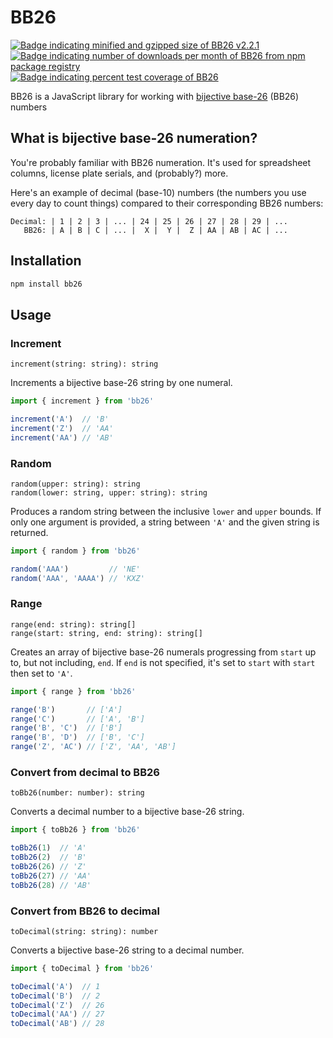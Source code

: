 # BB26

[![Badge indicating minified and gzipped size of BB26 v2.2.1](https://img.shields.io/bundlephobia/minzip/bb26/2.2.1)](https://bundlephobia.com/result?p=bb26)
[![Badge indicating number of downloads per month of BB26 from npm package registry](https://img.shields.io/npm/dw/bb26)](https://www.npmjs.com/package/bb26)
[![Badge indicating percent test coverage of BB26](https://api.codeclimate.com/v1/badges/c56701b3968f3de65188/test_coverage)](https://codeclimate.com/github/ptrkcsk/BB26/test_coverage)

BB26 is a JavaScript library for working with [bijective base-26](https://en.wikipedia.org/wiki/Bijective_numeration#The_bijective_base-26_system) (BB26) numbers

## What is bijective base-26 numeration?

You're probably familiar with BB26 numeration. It's used for spreadsheet columns, license plate serials, and (probably?) more.

Here's an example of decimal (base-10) numbers (the numbers you use every day to count things) compared to their corresponding BB26 numbers:

```
Decimal: | 1 | 2 | 3 | ... | 24 | 25 | 26 | 27 | 28 | 29 | ...
   BB26: | A | B | C | ... |  X |  Y |  Z | AA | AB | AC | ...
```

## Installation

```sh
npm install bb26
```

## Usage

### Increment

```
increment(string: string): string
```

Increments a bijective base-26 string by one numeral.

```js
import { increment } from 'bb26'

increment('A')  // 'B'
increment('Z')  // 'AA'
increment('AA') // 'AB'
```

### Random

```
random(upper: string): string
random(lower: string, upper: string): string
```

Produces a random string between the inclusive `lower` and `upper` bounds. If only one argument is provided, a string between `'A'` and the given string is returned.

```js
import { random } from 'bb26'

random('AAA')         // 'NE'
random('AAA', 'AAAA') // 'KXZ'
```

### Range

```
range(end: string): string[]
range(start: string, end: string): string[]
```

Creates an array of bijective base-26 numerals progressing from `start` up to, but not including, `end`. If `end` is not specified, it's set to `start` with `start` then set to `'A'`.

```js
import { range } from 'bb26'

range('B')       // ['A']
range('C')       // ['A', 'B']
range('B', 'C')  // ['B']
range('B', 'D')  // ['B', 'C']
range('Z', 'AC') // ['Z', 'AA', 'AB']
```

### Convert from decimal to BB26

```
toBb26(number: number): string
```

Converts a decimal number to a bijective base-26 string.

```js
import { toBb26 } from 'bb26'

toBb26(1)  // 'A'
toBb26(2)  // 'B'
toBb26(26) // 'Z'
toBb26(27) // 'AA'
toBb26(28) // 'AB'
```

### Convert from BB26 to decimal

```
toDecimal(string: string): number
```

Converts a bijective base-26 string to a decimal number.

```js
import { toDecimal } from 'bb26'

toDecimal('A')  // 1
toDecimal('B')  // 2
toDecimal('Z')  // 26
toDecimal('AA') // 27
toDecimal('AB') // 28
```
